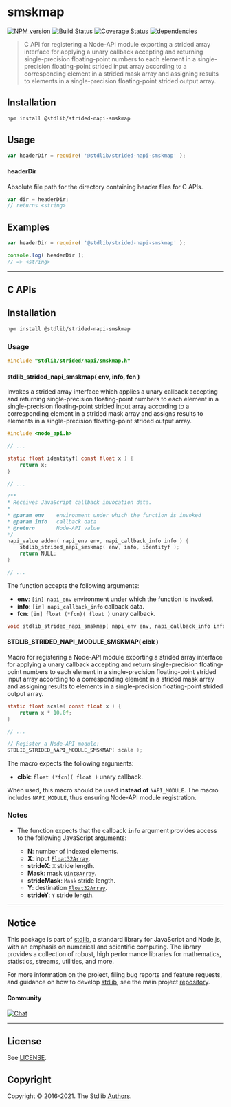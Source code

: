 <!--

@license Apache-2.0

Copyright (c) 2020 The Stdlib Authors.

Licensed under the Apache License, Version 2.0 (the "License");
you may not use this file except in compliance with the License.
You may obtain a copy of the License at

   http://www.apache.org/licenses/LICENSE-2.0

Unless required by applicable law or agreed to in writing, software
distributed under the License is distributed on an "AS IS" BASIS,
WITHOUT WARRANTIES OR CONDITIONS OF ANY KIND, either express or implied.
See the License for the specific language governing permissions and
limitations under the License.

-->

# smskmap

[![NPM version][npm-image]][npm-url] [![Build Status][test-image]][test-url] [![Coverage Status][coverage-image]][coverage-url] [![dependencies][dependencies-image]][dependencies-url]

> C API for registering a Node-API module exporting a strided array interface for applying a unary callback accepting and returning single-precision floating-point numbers to each element in a single-precision floating-point strided input array according to a corresponding element in a strided mask array and assigning results to elements in a single-precision floating-point strided output array.

<!-- Section to include introductory text. Make sure to keep an empty line after the intro `section` element and another before the `/section` close. -->

<section class="intro">

</section>

<!-- /.intro -->

<!-- Package usage documentation. -->

<section class="installation">

## Installation

```bash
npm install @stdlib/strided-napi-smskmap
```

</section>

<section class="usage">

## Usage

```javascript
var headerDir = require( '@stdlib/strided-napi-smskmap' );
```

#### headerDir

Absolute file path for the directory containing header files for C APIs.

```javascript
var dir = headerDir;
// returns <string>
```

</section>

<!-- /.usage -->

<!-- Package usage notes. Make sure to keep an empty line after the `section` element and another before the `/section` close. -->

<section class="notes">

</section>

<!-- /.notes -->

<!-- Package usage examples. -->

<section class="examples">

## Examples

```javascript
var headerDir = require( '@stdlib/strided-napi-smskmap' );

console.log( headerDir );
// => <string>
```

</section>

<!-- /.examples -->

<!-- C interface documentation. -->

* * *

<section class="c">

## C APIs

<!-- Section to include introductory text. Make sure to keep an empty line after the intro `section` element and another before the `/section` close. -->

<section class="intro">

</section>

<!-- /.intro -->

<!-- C usage documentation. -->

<section class="installation">

## Installation

```bash
npm install @stdlib/strided-napi-smskmap
```

</section>

<section class="usage">

### Usage

```c
#include "stdlib/strided/napi/smskmap.h"
```

#### stdlib_strided_napi_smskmap( env, info, fcn )

Invokes a strided array interface which applies a unary callback accepting and returning single-precision floating-point numbers to each element in a single-precision floating-point strided input array according to a corresponding element in a strided mask array and assigns results to elements in a single-precision floating-point strided output array.

```c
#include <node_api.h>

// ...

static float identityf( const float x ) {
    return x;
}

// ...

/**
* Receives JavaScript callback invocation data.
*
* @param env    environment under which the function is invoked
* @param info   callback data
* @return       Node-API value
*/
napi_value addon( napi_env env, napi_callback_info info ) {
    stdlib_strided_napi_smskmap( env, info, identityf );
    return NULL;
}

// ...
```

The function accepts the following arguments:

-   **env**: `[in] napi_env` environment under which the function is invoked.
-   **info**: `[in] napi_callback_info` callback data.
-   **fcn**: `[in] float (*fcn)( float )` unary callback.

```c
void stdlib_strided_napi_smskmap( napi_env env, napi_callback_info info, float (*fcn)( float ) );
```

#### STDLIB_STRIDED_NAPI_MODULE_SMSKMAP( clbk )

Macro for registering a Node-API module exporting a strided array interface for applying a unary callback accepting and return single-precision floating-point numbers to each element in a single-precision floating-point strided input array according to a corresponding element in a strided mask array and assigning results to elements in a single-precision floating-point strided output array.

```c
static float scale( const float x ) {
    return x * 10.0f;
}

// ...

// Register a Node-API module:
STDLIB_STRIDED_NAPI_MODULE_SMSKMAP( scale );
```

The macro expects the following arguments:

-   **clbk**: `float (*fcn)( float )` unary callback.

When used, this macro should be used **instead of** `NAPI_MODULE`. The macro includes `NAPI_MODULE`, thus ensuring Node-API module registration.

</section>

<!-- /.usage -->

<!-- C API usage notes. Make sure to keep an empty line after the `section` element and another before the `/section` close. -->

<section class="notes">

### Notes

-   The function expects that the callback `info` argument provides access to the following JavaScript arguments:

    -   **N**: number of indexed elements.
    -   **X**: input [`Float32Array`][@stdlib/array/float32].
    -   **strideX**: `X` stride length.
    -   **Mask**: mask [`Uint8Array`][@stdlib/array/uint8].
    -   **strideMask**: `Mask` stride length.
    -   **Y**: destination [`Float32Array`][@stdlib/array/float32].
    -   **strideY**: `Y` stride length.

</section>

<!-- /.notes -->

<!-- C API usage examples. -->

<section class="examples">

</section>

<!-- /.examples -->

</section>

<!-- /.c -->

<!-- Section to include cited references. If references are included, add a horizontal rule *before* the section. Make sure to keep an empty line after the `section` element and another before the `/section` close. -->

<section class="references">

</section>

<!-- /.references -->

<!-- Section for related `stdlib` packages. Do not manually edit this section, as it is automatically populated. -->

<section class="related">

</section>

<!-- /.related -->

<!-- Section for all links. Make sure to keep an empty line after the `section` element and another before the `/section` close. -->


<section class="main-repo" >

* * *

## Notice

This package is part of [stdlib][stdlib], a standard library for JavaScript and Node.js, with an emphasis on numerical and scientific computing. The library provides a collection of robust, high performance libraries for mathematics, statistics, streams, utilities, and more.

For more information on the project, filing bug reports and feature requests, and guidance on how to develop [stdlib][stdlib], see the main project [repository][stdlib].

#### Community

[![Chat][chat-image]][chat-url]

---

## License

See [LICENSE][stdlib-license].


## Copyright

Copyright &copy; 2016-2021. The Stdlib [Authors][stdlib-authors].

</section>

<!-- /.stdlib -->

<!-- Section for all links. Make sure to keep an empty line after the `section` element and another before the `/section` close. -->

<section class="links">

[npm-image]: http://img.shields.io/npm/v/@stdlib/strided-napi-smskmap.svg
[npm-url]: https://npmjs.org/package/@stdlib/strided-napi-smskmap

[test-image]: https://github.com/stdlib-js/strided-napi-smskmap/actions/workflows/test.yml/badge.svg
[test-url]: https://github.com/stdlib-js/strided-napi-smskmap/actions/workflows/test.yml

[coverage-image]: https://img.shields.io/codecov/c/github/stdlib-js/strided-napi-smskmap/main.svg
[coverage-url]: https://codecov.io/github/stdlib-js/strided-napi-smskmap?branch=main

[dependencies-image]: https://img.shields.io/david/stdlib-js/strided-napi-smskmap.svg
[dependencies-url]: https://david-dm.org/stdlib-js/strided-napi-smskmap/main

[chat-image]: https://img.shields.io/gitter/room/stdlib-js/stdlib.svg
[chat-url]: https://gitter.im/stdlib-js/stdlib/

[stdlib]: https://github.com/stdlib-js/stdlib

[stdlib-authors]: https://github.com/stdlib-js/stdlib/graphs/contributors

[stdlib-license]: https://raw.githubusercontent.com/stdlib-js/strided-napi-smskmap/main/LICENSE

[@stdlib/array/float32]: https://github.com/stdlib-js/array-float32

[@stdlib/array/uint8]: https://github.com/stdlib-js/array-uint8

</section>

<!-- /.links -->
